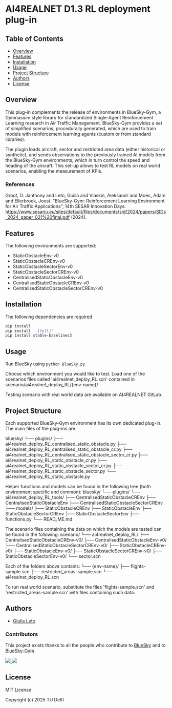 # AI4REALNET D1.3 RL deployment plug-in

## Table of Contents
- [Overview](#overview)
- [Features](#features)
- [Installation](#installation)
- [Usage](#usage)
- [Project Structure](#project-structure)
- [Authors](#authors)
- [License](#license)

## Overview
This plug-in complements the release of environments in BlueSky-Gym, a Gymnasium style library for standardized Single-Agent Reinforcement Learning research in Air Traffic Management. BlueSky-Gym provides a set of simplified scenarios, procedurally generated, which are used to train models with reinforcement learning agents (custom or from standard libraries). 

The plugin loads aircraft, sector and restricted area data (either historical or synthetic), and sends observations to the previously trained AI models from the BlueSky-Gym environments, which in turn control the speed and heading of the aircraft. This set-up allows to test RL models on real world scenarios, enabling the measurement of KPIs.

### References
Groot, D. Janthony and Leto, Giulia and Vlaskin, Aleksandr and Moec, Adam and Ellerbroek, Joost. "BlueSky-Gym: Reinforcement Learning Environment for Air Traffic Applications", 14th SESAR Innovation Days. https://www.sesarju.eu/sites/default/files/documents/sid/2024/papers/SIDs_2024_paper_021%20final.pdf (2024).

## Features
The following environments are supported:
- StaticObstacleEnv-v0
- StaticObstacleCREnv-v0
- StaticObstacleSectorEnv-v0
- StaticObstacleSectorCREnv-v0
- CentralisedStaticObstacleEnv-v0
- CentralisedStaticObstacleCREnv-v0
- CentralisedStaticObstacleSectorCREnv-v0

## Installation
The following dependencies are required

```bash
pip install .
pip install '.[full]'
pip install stable-baselines3 
```
## Usage
Run BlueSky using `python BlueSky.py`

Choose which environment you would like to test. 
Load one of the scenarios files called 'ai4realnet_deploy_RL.scn' contained in scenario/ai4realnet_deploy_RL/{env-name}/

Testing scenario with real world data are available on AI4REALNET GitLab.

## Project Structure

Each supported BlueSky-Gym environment has its own dedicated plug-in. The main files of the plug-ins are:

bluesky/
└── plugins/
    ├── ai4realnet_deploy_RL_centralised_static_obstacle.py
    ├── ai4realnet_deploy_RL_centralised_static_obstacle_cr.py
    ├── ai4realnet_deploy_RL_centralised_static_obstacle_sector_cr.py
    ├── ai4realnet_deploy_RL_static_obstacle_cr.py
    ├── ai4realnet_deploy_RL_static_obstacle_sector_cr.py
    ├── ai4realnet_deploy_RL_static_obstacle_sector.py
    └── ai4realnet_deploy_RL_static_obstacle.py


Helper functions and models can be found in the following tree (both environment specific and common):
bluesky/
└── plugins/
    └── ai4realnet_deploy_RL_tools/
        ├── CentralisedStaticObstacleCREnv
        ├── CentralisedStaticObstacleEnv
        ├── CentralisedStaticObstacleSectorCREnv
        ├── models/
        ├── StaticObstacleCREnv
        ├── StaticObstacleEnv
        ├── StaticObstacleSectorCREnv
        ├── StaticObstacleSectorEnv
        ├── functions.py
        └── READ_ME.md

The scenario files containing the data on which the models are tested can be found in the following:
scenario/
└── ai4realnet_deploy_RL/
    ├── CentralisedStaticObstacleCREnv-v0/
    ├── CentralisedStaticObstacleEnv-v0/
    ├── CentralisedStaticObstacleSectorCREnv-v0/
    ├── StaticObstacleCREnv-v0/
    ├── StaticObstacleEnv-v0/
    ├── StaticObstacleSectorCREnv-v0/
    ├── StaticObstacleSectorEnv-v0/
    └── sector.scn

Each of the folders above contains:
└── {env-name}/
   ├── flights-sample.scn
   ├── restricted_areas-sample.scn
   └── ai4realnet_deploy_RL.scn

To run real world scenario, substitute the files 'flights-sample.scn' and 'restricted_areas-sample.scn' with files containing such data.

## Authors
- [Giulia Leto](https://github.com/giulialeto)

### Contributors

This project exists thanks to all the people who contribute to [BlueSky](https://github.com/TUDelft-CNS-ATM/bluesky) and to [BlueSky-Gym](https://github.com/TUDelft-CNS-ATM/bluesky-gym)

<a href="https://github.com/TUDelft-CNS-ATM/bluesky/graphs/contributors">
  <img src="https://contrib.rocks/image?repo=TUDelft-CNS-ATM/bluesky" />
</a>

<a href="https://github.com/TUDelft-CNS-ATM/bluesky-gym/graphs/contributors">
  <img src="https://contrib.rocks/image?repo=TUDelft-CNS-ATM/bluesky-gym" />
</a>

## License
MIT License

Copyright (c) 2025 TU Delft